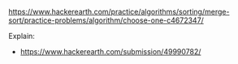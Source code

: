 https://www.hackerearth.com/practice/algorithms/sorting/merge-sort/practice-problems/algorithm/choose-one-c4672347/

Explain:

- https://www.hackerearth.com/submission/49990782/
